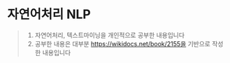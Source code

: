 # 자연어처리 NLP

> 1. 자연어처리, 텍스트마이닝을 개인적으로 공부한 내용입니다
> 2. 공부한 내용은 대부분 https://wikidocs.net/book/2155을 기반으로 작성한 내용입니다